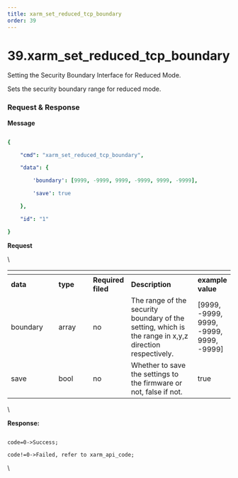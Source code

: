 ```yaml
---
title: xarm_set_reduced_tcp_boundary
order: 39
---
```

# 39.xarm\_set\_reduced\_tcp\_boundary




Setting the Security Boundary Interface for Reduced Mode.

Sets the security boundary range for reduced mode.
 





###  Request & Response

**Message**




```yaml

{

    "cmd": "xarm_set_reduced_tcp_boundary",

    "data": {

        'boundary': [9999, -9999, 9999, -9999, 9999, -9999],

        'save': true

    },

    "id": "1"

}

```     
**Request**



\













<table data-header-hidden><thead><tr><th width="121"></th><th width="97"></th><th width="67"></th><th width="194"></th><th></th></tr></thead><tbody><tr><td><strong>data</strong></td><td><strong>type</strong></td><td><strong>Required filed</strong></td><td><strong>Description</strong></td><td><strong>example value</strong></td></tr><tr><td>boundary</td><td>array</td><td>no</td><td>The range of the security boundary of the setting, which is the range in x,y,z direction respectively.	</td><td>[9999, -9999, 9999, -9999, 9999, -9999]</td></tr><tr><td>save</td><td>bool</td><td>no</td><td>Whether to save the settings to the firmware or not, false if not.</td><td>true</td></tr></tbody></table>



\





**Response:**     



```

code=0->Success;

code!=0->Failed, refer to xarm_api_code;

```



\










